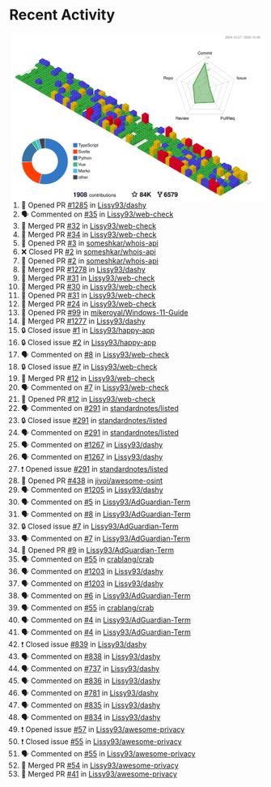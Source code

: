 # Recent Activity

<!-- Summary card -->
<a href="https://github.com/Lissy93/Lissy93/blob/master/METRICS.md">
  <img
    align="right"
    width="500"
    alt="Profile data, generated with yoshi389111/github-profile-3d-contrib"
    src="https://raw.githubusercontent.com/Lissy93/Lissy93/master/profile-3d-contrib/profile-gitblock.svg"
  />
</a>

<!--START_SECTION:activity-->
1. 💪 Opened PR [#1285](https://github.com/Lissy93/dashy/pull/1285) in [Lissy93/dashy](https://github.com/Lissy93/dashy)
2. 🗣 Commented on [#35](https://github.com/Lissy93/web-check/issues/35) in [Lissy93/web-check](https://github.com/Lissy93/web-check)
3. 🎉 Merged PR [#32](https://github.com/Lissy93/web-check/pull/32) in [Lissy93/web-check](https://github.com/Lissy93/web-check)
4. 🎉 Merged PR [#34](https://github.com/Lissy93/web-check/pull/34) in [Lissy93/web-check](https://github.com/Lissy93/web-check)
5. 💪 Opened PR [#3](https://github.com/someshkar/whois-api/pull/3) in [someshkar/whois-api](https://github.com/someshkar/whois-api)
6. ❌ Closed PR [#2](https://github.com/someshkar/whois-api/pull/2) in [someshkar/whois-api](https://github.com/someshkar/whois-api)
7. 💪 Opened PR [#2](https://github.com/someshkar/whois-api/pull/2) in [someshkar/whois-api](https://github.com/someshkar/whois-api)
8. 🎉 Merged PR [#1278](https://github.com/Lissy93/dashy/pull/1278) in [Lissy93/dashy](https://github.com/Lissy93/dashy)
9. 🎉 Merged PR [#31](https://github.com/Lissy93/web-check/pull/31) in [Lissy93/web-check](https://github.com/Lissy93/web-check)
10. 🎉 Merged PR [#30](https://github.com/Lissy93/web-check/pull/30) in [Lissy93/web-check](https://github.com/Lissy93/web-check)
11. 💪 Opened PR [#31](https://github.com/Lissy93/web-check/pull/31) in [Lissy93/web-check](https://github.com/Lissy93/web-check)
12. 🎉 Merged PR [#24](https://github.com/Lissy93/web-check/pull/24) in [Lissy93/web-check](https://github.com/Lissy93/web-check)
13. 💪 Opened PR [#99](https://github.com/mikeroyal/Windows-11-Guide/pull/99) in [mikeroyal/Windows-11-Guide](https://github.com/mikeroyal/Windows-11-Guide)
14. 🎉 Merged PR [#1277](https://github.com/Lissy93/dashy/pull/1277) in [Lissy93/dashy](https://github.com/Lissy93/dashy)
15. 🔒 Closed issue [#1](https://github.com/Lissy93/happy-app/issues/1) in [Lissy93/happy-app](https://github.com/Lissy93/happy-app)
16. 🔒 Closed issue [#2](https://github.com/Lissy93/happy-app/issues/2) in [Lissy93/happy-app](https://github.com/Lissy93/happy-app)
17. 🗣 Commented on [#8](https://github.com/Lissy93/web-check/issues/8) in [Lissy93/web-check](https://github.com/Lissy93/web-check)
18. 🔒 Closed issue [#7](https://github.com/Lissy93/web-check/issues/7) in [Lissy93/web-check](https://github.com/Lissy93/web-check)
19. 🎉 Merged PR [#12](https://github.com/Lissy93/web-check/pull/12) in [Lissy93/web-check](https://github.com/Lissy93/web-check)
20. 🗣 Commented on [#7](https://github.com/Lissy93/web-check/issues/7) in [Lissy93/web-check](https://github.com/Lissy93/web-check)
21. 💪 Opened PR [#12](https://github.com/Lissy93/web-check/pull/12) in [Lissy93/web-check](https://github.com/Lissy93/web-check)
22. 🗣 Commented on [#291](https://github.com/standardnotes/listed/issues/291) in [standardnotes/listed](https://github.com/standardnotes/listed)
23. 🔒 Closed issue [#291](https://github.com/standardnotes/listed/issues/291) in [standardnotes/listed](https://github.com/standardnotes/listed)
24. 🗣 Commented on [#291](https://github.com/standardnotes/listed/issues/291) in [standardnotes/listed](https://github.com/standardnotes/listed)
25. 🗣 Commented on [#1267](https://github.com/Lissy93/dashy/issues/1267) in [Lissy93/dashy](https://github.com/Lissy93/dashy)
26. 🗣 Commented on [#1267](https://github.com/Lissy93/dashy/issues/1267) in [Lissy93/dashy](https://github.com/Lissy93/dashy)
27. ❗ Opened issue [#291](https://github.com/standardnotes/listed/issues/291) in [standardnotes/listed](https://github.com/standardnotes/listed)
28. 💪 Opened PR [#438](https://github.com/jivoi/awesome-osint/pull/438) in [jivoi/awesome-osint](https://github.com/jivoi/awesome-osint)
29. 🗣 Commented on [#1205](https://github.com/Lissy93/dashy/issues/1205) in [Lissy93/dashy](https://github.com/Lissy93/dashy)
30. 🗣 Commented on [#5](https://github.com/Lissy93/AdGuardian-Term/issues/5) in [Lissy93/AdGuardian-Term](https://github.com/Lissy93/AdGuardian-Term)
31. 🗣 Commented on [#8](https://github.com/Lissy93/AdGuardian-Term/issues/8) in [Lissy93/AdGuardian-Term](https://github.com/Lissy93/AdGuardian-Term)
32. 🔒 Closed issue [#7](https://github.com/Lissy93/AdGuardian-Term/issues/7) in [Lissy93/AdGuardian-Term](https://github.com/Lissy93/AdGuardian-Term)
33. 🗣 Commented on [#7](https://github.com/Lissy93/AdGuardian-Term/issues/7) in [Lissy93/AdGuardian-Term](https://github.com/Lissy93/AdGuardian-Term)
34. 💪 Opened PR [#9](https://github.com/Lissy93/AdGuardian-Term/pull/9) in [Lissy93/AdGuardian-Term](https://github.com/Lissy93/AdGuardian-Term)
35. 🗣 Commented on [#55](https://github.com/crablang/crab/issues/55) in [crablang/crab](https://github.com/crablang/crab)
36. 🗣 Commented on [#1203](https://github.com/Lissy93/dashy/issues/1203) in [Lissy93/dashy](https://github.com/Lissy93/dashy)
37. 🗣 Commented on [#1203](https://github.com/Lissy93/dashy/issues/1203) in [Lissy93/dashy](https://github.com/Lissy93/dashy)
38. 🗣 Commented on [#6](https://github.com/Lissy93/AdGuardian-Term/issues/6) in [Lissy93/AdGuardian-Term](https://github.com/Lissy93/AdGuardian-Term)
39. 🗣 Commented on [#55](https://github.com/crablang/crab/issues/55) in [crablang/crab](https://github.com/crablang/crab)
40. 🗣 Commented on [#4](https://github.com/Lissy93/AdGuardian-Term/issues/4) in [Lissy93/AdGuardian-Term](https://github.com/Lissy93/AdGuardian-Term)
41. 🗣 Commented on [#4](https://github.com/Lissy93/AdGuardian-Term/issues/4) in [Lissy93/AdGuardian-Term](https://github.com/Lissy93/AdGuardian-Term)
42. ❗️ Closed issue [#839](https://github.com/Lissy93/dashy/issues/839) in [Lissy93/dashy](https://github.com/Lissy93/dashy)
43. 🗣 Commented on [#838](https://github.com/Lissy93/dashy/issues/838) in [Lissy93/dashy](https://github.com/Lissy93/dashy)
44. 🗣 Commented on [#737](https://github.com/Lissy93/dashy/issues/737) in [Lissy93/dashy](https://github.com/Lissy93/dashy)
45. 🗣 Commented on [#836](https://github.com/Lissy93/dashy/issues/836) in [Lissy93/dashy](https://github.com/Lissy93/dashy)
46. 🗣 Commented on [#781](https://github.com/Lissy93/dashy/issues/781) in [Lissy93/dashy](https://github.com/Lissy93/dashy)
47. 🗣 Commented on [#835](https://github.com/Lissy93/dashy/issues/835) in [Lissy93/dashy](https://github.com/Lissy93/dashy)
48. 🗣 Commented on [#834](https://github.com/Lissy93/dashy/issues/834) in [Lissy93/dashy](https://github.com/Lissy93/dashy)
49. ❗️ Opened issue [#57](https://github.com/Lissy93/awesome-privacy/issues/57) in [Lissy93/awesome-privacy](https://github.com/Lissy93/awesome-privacy)
50. ❗️ Closed issue [#55](https://github.com/Lissy93/awesome-privacy/issues/55) in [Lissy93/awesome-privacy](https://github.com/Lissy93/awesome-privacy)
51. 🗣 Commented on [#55](https://github.com/Lissy93/awesome-privacy/issues/55) in [Lissy93/awesome-privacy](https://github.com/Lissy93/awesome-privacy)
52. 🎉 Merged PR [#54](https://github.com/Lissy93/awesome-privacy/pull/54) in [Lissy93/awesome-privacy](https://github.com/Lissy93/awesome-privacy)
53. 🎉 Merged PR [#41](https://github.com/Lissy93/awesome-privacy/pull/41) in [Lissy93/awesome-privacy](https://github.com/Lissy93/awesome-privacy)
<!--END_SECTION:activity-->
